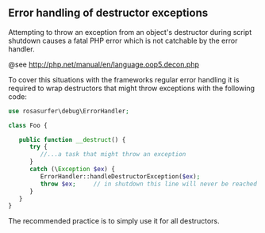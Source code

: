 Error handling of destructor exceptions
---------------------------------------

Attempting to throw an exception from an object's destructor during script shutdown causes a fatal PHP error which is not catchable by the error handler.

@see http://php.net/manual/en/language.oop5.decon.php

To cover this situations with the frameworks regular error handling it is required to wrap destructors that might throw exceptions with the following code:

```php
use rosasurfer\debug\ErrorHandler;

class Foo {

   public function __destruct() {
      try {
         //...a task that might throw an exception
      }
      catch (\Exception $ex) {
         ErrorHandler::handleDestructorException($ex);
         throw $ex;     // in shutdown this line will never be reached
      }
   }
}
```
The recommended practice is to simply use it for all destructors.

